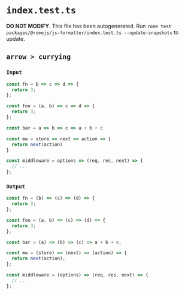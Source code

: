 # `index.test.ts`

**DO NOT MODIFY**. This file has been autogenerated. Run `rome test packages/@romejs/js-formatter/index.test.ts --update-snapshots` to update.

## `arrow > currying`

### `Input`

```javascript
const fn = b => c => d => {
  return 3;
};

const foo = (a, b) => c => d => {
  return 3;
};

const bar = a => b => c => a + b + c

const mw = store => next => action => {
  return next(action)
}

const middleware = options => (req, res, next) => {
  // ...
};
```

### `Output`

```javascript
const fn = (b) => (c) => (d) => {
  return 3;
};

const foo = (a, b) => (c) => (d) => {
  return 3;
};

const bar = (a) => (b) => (c) => a + b + c;

const mw = (store) => (next) => (action) => {
  return next(action);
};

const middleware = (options) => (req, res, next) => {
  // ...
};

```
